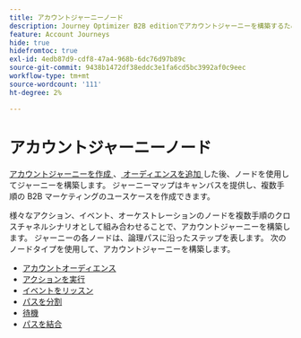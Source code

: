 ```yaml
---
title: アカウントジャーニーノード
description: Journey Optimizer B2B editionでアカウントジャーニーを構築するために使用できるノードタイプについて説明します。
feature: Account Journeys
hide: true
hidefromtoc: true
exl-id: 4edb87d9-cdf8-47a4-968b-6dc76d97b89c
source-git-commit: 9438b1472df38eddc3e1fa6cd5bc3992af0c9eec
workflow-type: tm+mt
source-wordcount: '111'
ht-degree: 2%

---
```


# アカウントジャーニーノード

[ アカウントジャーニーを作成 ](journey-overview.md#create-an-account-journey)、[ オーディエンスを追加 ](journey-overview.md#add-the-account-audience-for-your-journey) した後、ノードを使用してジャーニーを構築します。 ジャーニーマップはキャンバスを提供し、複数手順の B2B マーケティングのユースケースを作成できます。

様々なアクション、イベント、オーケストレーションのノードを複数手順のクロスチャネルシナリオとして組み合わせることで、アカウントジャーニーを構築します。 ジャーニーの各ノードは、論理パスに沿ったステップを表します。 次のノードタイプを使用して、アカウントジャーニーを構築します。

* [アカウントオーディエンス](./account-audience-nodes.md)
* [アクションを実行](./action-nodes.md)
* [イベントをリッスン](./listen-for-event-nodes.md)
* [パスを分割](./split-merge-paths-nodes.md)
* [待機](./wait-nodes.md)
* [パスを結合](./split-merge-paths-nodes.md)
